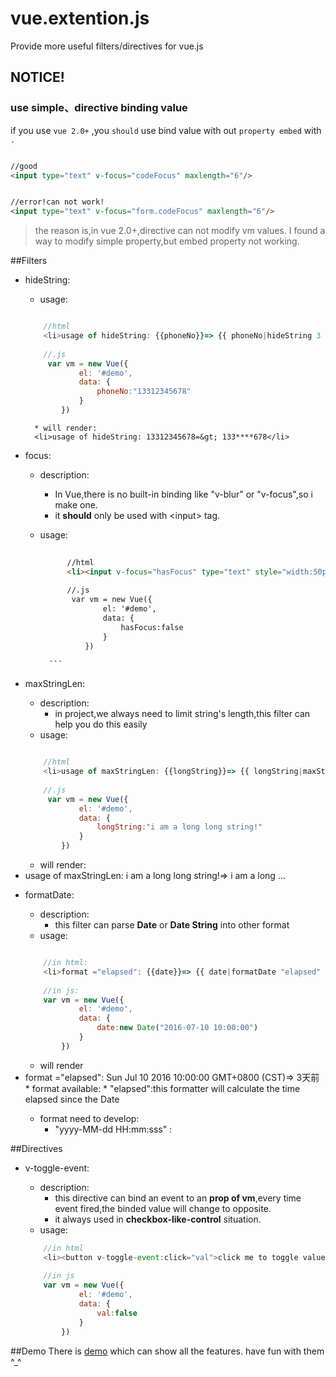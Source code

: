 # vue.extention.js
Provide more useful filters/directives for vue.js

## NOTICE!

### use simple、directive binding value

if you use `vue 2.0+` ,you `should` use bind value with out `property embed` with `.`

```html

//good 
<input type="text" v-focus="codeFocus" maxlength="6"/>


//error!can not work! 
<input type="text" v-focus="form.codeFocus" maxlength="6"/>

````

> the reason is,in vue 2.0+,directive can not modify vm values. I found a way to modify simple property,but embed property not working.


##Filters
* hideString:
    * usage:
    
    ```js
    
        //html
        <li>usage of hideString: {{phoneNo}}=> {{ phoneNo|hideString 3 4 "*"}}</li>
        
        //.js
         var vm = new Vue({
                el: '#demo',
                data: {
                    phoneNo:"13312345678"
                }
            })
    
    ```
        * will render:
        <li>usage of hideString: 13312345678=&gt; 133****678</li>

* focus:
    * description:
        * In Vue,there is no built-in binding like "v-blur" or "v-focus",so i make one.
        * it **should** only be used with \<input\> tag.
    * usage:
    
        ```html
          
              //html
              <li><input v-focus="hasFocus" type="text" style="width:50px;" value="blur me!"> HasFocus: {{hasFocus}}</li>
              
              //.js
               var vm = new Vue({
                      el: '#demo',
                      data: {
                          hasFocus:false
                      }
                  })
          
          ```

* maxStringLen:
    * description:
        * in project,we always need to limit string's length,this filter can help you do this easily
    * usage:
        
    ```js
    
        //html
        <li>usage of maxStringLen: {{longString}}=> {{ longString|maxStringLen 12 "..."}}</li>
        
        //.js
         var vm = new Vue({
                el: '#demo',
                data: {
                    longString:"i am a long long string!"
                }
            })
    
    ```

    * will render:
    <li>usage of maxStringLen: i am a long long string!=&gt; i am a long ...</li>
    
* formatDate:
    * description:
        * this filter can parse **Date** or **Date String** into other format
    * usage:
    
    ```js
    
        //in html:
        <li>format ="elapsed": {{date}}=> {{ date|formatDate "elapsed" }}</li>
        
        //in js:
        var vm = new Vue({
                el: '#demo',
                data: {
                    date:new Date("2016-07-10 10:00:00")
                }
            })
    
    ```

    * will render
    <li>format ="elapsed": Sun Jul 10 2016 10:00:00 GMT+0800 (CST)=&gt; 3天前</li>
    * format available:
        * "elapsed":this formatter will calculate the time elapsed since the Date
        
    * format need to develop:
        * "yyyy-MM-dd HH:mm:sss" : 


##Directives
* v-toggle-event:
    * description:
        * this directive can bind an event to an **prop of vm**,every time event fired,the binded value will change to opposite.
        * it always used in **checkbox-like-control** situation.
    * usage:
    
    ```js
        //in html 
        <li><button v-toggle-event:click="val">click me to toggle value</button>{{val}}</li>
        
        //in js
        var vm = new Vue({
                el: '#demo',
                data: {
                    val:false
                }
            })
    
    ```


##Demo
There is <a href="../demo">demo</a> which can show all the features. have fun with them ^_^